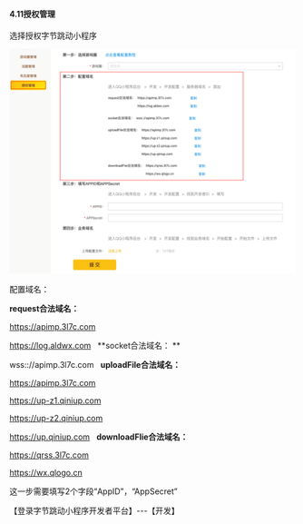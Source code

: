#### 4.11授权管理
选择授权字节跳动小程序

[![图片](./image/6feb8257-d0e5-4d27-a43d-ca0de967ecf9.015.png "图片")](./image/6feb8257-d0e5-4d27-a43d-ca0de967ecf9.015.png)

配置域名：

**request合法域名：** 

https://apimp.3l7c.com

https://log.aldwx.com
 
**socket合法域名： **

wss:://apimp.3l7c.com
 
**uploadFile合法域名：** 

https://apimp.3l7c.com

https://up-z1.qiniup.com

https://up-z2.qiniup.com

https://up.qiniup.com
 
**downloadFlie合法域名：** 

https://qrss.3l7c.com

https://wx.qlogo.cn


这一步需要填写2个字段“AppID”，“AppSecret”

【登录字节跳动小程序开发者平台】---【开发】

